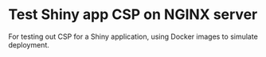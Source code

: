 
# Test Shiny app CSP on NGINX server

For testing out CSP for a Shiny application, using Docker images to simulate deployment.
